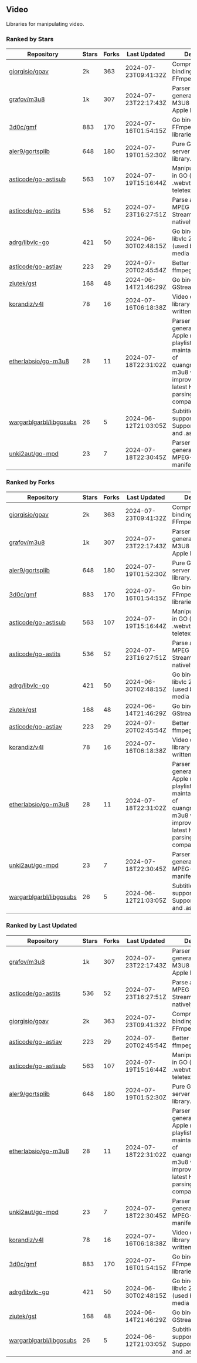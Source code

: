 ## Video

Libraries for manipulating video.

### Ranked by Stars

| Repository | Stars | Forks | Last Updated | Description | 
|------------|-------|-------|--------------|-------------|
| [giorgisio/goav](https://github.com/giorgisio/goav) | 2k | 363 | 2024-07-23T09:41:32Z |  Comprehensive Go bindings for FFmpeg. |
| [grafov/m3u8](https://github.com/grafov/m3u8) | 1k | 307 | 2024-07-23T22:17:43Z |  Parser and generator library of M3U8 playlists for Apple HLS. |
| [3d0c/gmf](https://github.com/3d0c/gmf) | 883 | 170 | 2024-07-16T01:54:15Z |  Go bindings for FFmpeg av\* libraries. |
| [aler9/gortsplib](https://github.com/aler9/gortsplib) | 648 | 180 | 2024-07-19T01:52:30Z |  Pure Go RTSP server and client library. |
| [asticode/go-astisub](https://github.com/asticode/go-astisub) | 563 | 107 | 2024-07-19T15:16:44Z |  Manipulate subtitles in GO (.srt, .stl, .ttml, .webvtt, .ssa/.ass, teletext, .smi, etc.). |
| [asticode/go-astits](https://github.com/asticode/go-astits) | 536 | 52 | 2024-07-23T16:27:51Z |  Parse and demux MPEG Transport Streams (.ts) natively in GO. |
| [adrg/libvlc-go](https://github.com/adrg/libvlc-go) | 421 | 50 | 2024-06-30T02:48:15Z |  Go bindings for libvlc 2.X/3.X/4.X (used by the VLC media player). |
| [asticode/go-astiav](https://github.com/asticode/go-astiav) | 223 | 29 | 2024-07-20T02:45:54Z |  Better C bindings for ffmpeg in GO. |
| [ziutek/gst](https://github.com/ziutek/gst) | 168 | 48 | 2024-06-14T21:46:29Z |  Go bindings for GStreamer. |
| [korandiz/v4l](https://github.com/korandiz/v4l) | 78 | 16 | 2024-07-16T06:18:38Z |  Video capture library for Linux, written in Go. |
| [etherlabsio/go-m3u8](https://github.com/etherlabsio/go-m3u8) | 28 | 11 | 2024-07-18T22:31:02Z |  Parser and generator library for Apple m3u8 playlists. Actively maintained version of quangngotan95/go-m3u8 with improvements and latest HLS playlist parsing compatibility. |
| [wargarblgarbl/libgosubs](https://github.com/wargarblgarbl/libgosubs) | 26 | 5 | 2024-06-12T21:03:05Z |  Subtitle format support for go. Supports .srt, .ttml, and .ass. |
| [unki2aut/go-mpd](https://github.com/unki2aut/go-mpd) | 23 | 7 | 2024-07-18T22:30:45Z |  Parser and generator library for MPEG-DASH manifest files. |

### Ranked by Forks

| Repository | Stars | Forks | Last Updated | Description | 
|------------|-------|-------|--------------|-------------|
| [giorgisio/goav](https://github.com/giorgisio/goav) | 2k | 363 | 2024-07-23T09:41:32Z |  Comprehensive Go bindings for FFmpeg. |
| [grafov/m3u8](https://github.com/grafov/m3u8) | 1k | 307 | 2024-07-23T22:17:43Z |  Parser and generator library of M3U8 playlists for Apple HLS. |
| [aler9/gortsplib](https://github.com/aler9/gortsplib) | 648 | 180 | 2024-07-19T01:52:30Z |  Pure Go RTSP server and client library. |
| [3d0c/gmf](https://github.com/3d0c/gmf) | 883 | 170 | 2024-07-16T01:54:15Z |  Go bindings for FFmpeg av\* libraries. |
| [asticode/go-astisub](https://github.com/asticode/go-astisub) | 563 | 107 | 2024-07-19T15:16:44Z |  Manipulate subtitles in GO (.srt, .stl, .ttml, .webvtt, .ssa/.ass, teletext, .smi, etc.). |
| [asticode/go-astits](https://github.com/asticode/go-astits) | 536 | 52 | 2024-07-23T16:27:51Z |  Parse and demux MPEG Transport Streams (.ts) natively in GO. |
| [adrg/libvlc-go](https://github.com/adrg/libvlc-go) | 421 | 50 | 2024-06-30T02:48:15Z |  Go bindings for libvlc 2.X/3.X/4.X (used by the VLC media player). |
| [ziutek/gst](https://github.com/ziutek/gst) | 168 | 48 | 2024-06-14T21:46:29Z |  Go bindings for GStreamer. |
| [asticode/go-astiav](https://github.com/asticode/go-astiav) | 223 | 29 | 2024-07-20T02:45:54Z |  Better C bindings for ffmpeg in GO. |
| [korandiz/v4l](https://github.com/korandiz/v4l) | 78 | 16 | 2024-07-16T06:18:38Z |  Video capture library for Linux, written in Go. |
| [etherlabsio/go-m3u8](https://github.com/etherlabsio/go-m3u8) | 28 | 11 | 2024-07-18T22:31:02Z |  Parser and generator library for Apple m3u8 playlists. Actively maintained version of quangngotan95/go-m3u8 with improvements and latest HLS playlist parsing compatibility. |
| [unki2aut/go-mpd](https://github.com/unki2aut/go-mpd) | 23 | 7 | 2024-07-18T22:30:45Z |  Parser and generator library for MPEG-DASH manifest files. |
| [wargarblgarbl/libgosubs](https://github.com/wargarblgarbl/libgosubs) | 26 | 5 | 2024-06-12T21:03:05Z |  Subtitle format support for go. Supports .srt, .ttml, and .ass. |

### Ranked by Last Updated

| Repository | Stars | Forks | Last Updated | Description | 
|------------|-------|-------|--------------|-------------|
| [grafov/m3u8](https://github.com/grafov/m3u8) | 1k | 307 | 2024-07-23T22:17:43Z |  Parser and generator library of M3U8 playlists for Apple HLS. |
| [asticode/go-astits](https://github.com/asticode/go-astits) | 536 | 52 | 2024-07-23T16:27:51Z |  Parse and demux MPEG Transport Streams (.ts) natively in GO. |
| [giorgisio/goav](https://github.com/giorgisio/goav) | 2k | 363 | 2024-07-23T09:41:32Z |  Comprehensive Go bindings for FFmpeg. |
| [asticode/go-astiav](https://github.com/asticode/go-astiav) | 223 | 29 | 2024-07-20T02:45:54Z |  Better C bindings for ffmpeg in GO. |
| [asticode/go-astisub](https://github.com/asticode/go-astisub) | 563 | 107 | 2024-07-19T15:16:44Z |  Manipulate subtitles in GO (.srt, .stl, .ttml, .webvtt, .ssa/.ass, teletext, .smi, etc.). |
| [aler9/gortsplib](https://github.com/aler9/gortsplib) | 648 | 180 | 2024-07-19T01:52:30Z |  Pure Go RTSP server and client library. |
| [etherlabsio/go-m3u8](https://github.com/etherlabsio/go-m3u8) | 28 | 11 | 2024-07-18T22:31:02Z |  Parser and generator library for Apple m3u8 playlists. Actively maintained version of quangngotan95/go-m3u8 with improvements and latest HLS playlist parsing compatibility. |
| [unki2aut/go-mpd](https://github.com/unki2aut/go-mpd) | 23 | 7 | 2024-07-18T22:30:45Z |  Parser and generator library for MPEG-DASH manifest files. |
| [korandiz/v4l](https://github.com/korandiz/v4l) | 78 | 16 | 2024-07-16T06:18:38Z |  Video capture library for Linux, written in Go. |
| [3d0c/gmf](https://github.com/3d0c/gmf) | 883 | 170 | 2024-07-16T01:54:15Z |  Go bindings for FFmpeg av\* libraries. |
| [adrg/libvlc-go](https://github.com/adrg/libvlc-go) | 421 | 50 | 2024-06-30T02:48:15Z |  Go bindings for libvlc 2.X/3.X/4.X (used by the VLC media player). |
| [ziutek/gst](https://github.com/ziutek/gst) | 168 | 48 | 2024-06-14T21:46:29Z |  Go bindings for GStreamer. |
| [wargarblgarbl/libgosubs](https://github.com/wargarblgarbl/libgosubs) | 26 | 5 | 2024-06-12T21:03:05Z |  Subtitle format support for go. Supports .srt, .ttml, and .ass. |

